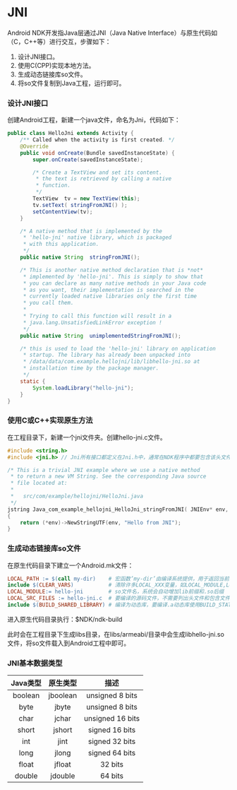 JNI
===

Android NDK开发指Java层通过JNI（Java Native Interface）与原生代码如（C，C++等）进行交互，步骤如下：

1. 设计JNI接口。
2. 使用C(CPP)实现本地方法。
3. 生成动态链接库so文件。
4. 将so文件复制到Java工程，运行即可。


### 设计JNI接口
创建Android工程，新建一个java文件，命名为Jni，代码如下：

```java
public class HelloJni extends Activity {
    /** Called when the activity is first created. */
    @Override
    public void onCreate(Bundle savedInstanceState) {
        super.onCreate(savedInstanceState);

        /* Create a TextView and set its content.
         * the text is retrieved by calling a native
         * function.
         */
        TextView  tv = new TextView(this);
        tv.setText( stringFromJNI() );
        setContentView(tv);
    }

    /* A native method that is implemented by the
     * 'hello-jni' native library, which is packaged
     * with this application.
     */
    public native String  stringFromJNI();

    /* This is another native method declaration that is *not*
     * implemented by 'hello-jni'. This is simply to show that
     * you can declare as many native methods in your Java code
     * as you want, their implementation is searched in the
     * currently loaded native libraries only the first time
     * you call them.
     *
     * Trying to call this function will result in a
     * java.lang.UnsatisfiedLinkError exception !
     */
    public native String  unimplementedStringFromJNI();

    /* this is used to load the 'hello-jni' library on application
     * startup. The library has already been unpacked into
     * /data/data/com.example.hellojni/lib/libhello-jni.so at
     * installation time by the package manager.
     */
    static {
        System.loadLibrary("hello-jni");
    }
}
```

### 使用C或C++实现原生方法
在工程目录下，新建一个jni文件夹。创建hello-jni.c文件。

```c
#include <string.h>
#include <jni.h> // Jni所有接口都定义在Jni.h中，通常在NDK程序中都要包含该头文件

/* This is a trivial JNI example where we use a native method
 * to return a new VM String. See the corresponding Java source
 * file located at:
 *
 *   src/com/example/hellojni/HelloJni.java
 */
jstring Java_com_example_hellojni_HelloJni_stringFromJNI( JNIEnv* env, jobject thiz )
{
    return (*env)->NewStringUTF(env, "Hello from JNI");
}
```

### 生成动态链接库so文件

在原生代码目录下建立一个Android.mk文件：

```makefile
LOCAL_PATH := $(call my-dir)    # 宏函数’my-dir’由编译系统提供，用于返回当前路径，以便查找源文件
include $(CLEAR_VARS)           # 清除许多LOCAL_XXX变量，如LOCAL_MODULE,LOCAL_SRC_FILES等
LOCAL_MODULE:= hello-jni        # so文件名，系统会自动增加lib前缀和.so后缀
LOCAL_SRC_FILES := hello-jni.c  # 要编译的源码文件，不需要列出头文件和包含文件，系统自动加入依赖文件
include $(BUILD_SHARED_LIBRARY) # 编译为动态库，要编译.a动态库使用BUILD_STATIC_LIBRARY
```

进入原生代码目录执行：$NDK/ndk-build

此时会在工程目录下生成libs目录，在libs/armeabi/目录中会生成libhello-jni.so文件，将so文件载入到Android工程中即可。

### JNI基本数据类型

|  Java类型  |    原生类型    |    描述  |
|:---------:|:-------------:|:--------:|
| boolean   | jboolean   | unsigned 8 bits
| byte   | jbyte   | unsigned 8 bits
| char   | jchar   | unsigned 16 bits
| short   | jshort   | signed 16 bits
| int   | jint   | signed 32 bits
| long   | jlong   | signed 64 bits
| float   | jfloat   | 32 bits
| double   | jdouble   | 64 bits

